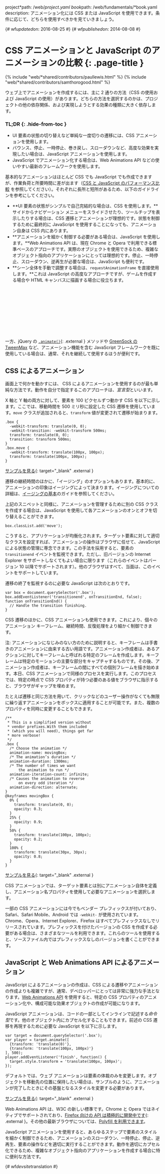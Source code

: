 project*path: /web/*project.yaml
book*path: /web/fundamentals/*book.yaml
description: アニメーション化には CSS または JavaScript を使用できます。条件に応じて、どちらを使用すべきかを見ていきましょう。

{# wf*updated*on: 2016-08-25 #}
{# wf*published*on: 2014-08-08 #}

# CSS アニメーションと JavaScript のアニメーションの比較 {: .page-title }

{% include "web/*shared/contributors/paullewis.html" %}
{% include "web/*shared/contributors/samthorogood.html" %}

ウェブ上でアニメーションを作成するには、主に 2 通りの方法（CSS の使用および JavaScript
の使用）があります。どちらの方法を選択するのかは、プロジェクトの他の依存関係、および実現しようとする効果の種類に大きく依存します。

### TL;DR {: .hide-from-toc }

- UI 要素の状態の切り替えなど単純な一度切りの遷移には、CSS アニメーションを使用します。
- バウンス、停止、一時停止、巻き戻し、スローダウンなど、高度な効果を実現したい場合は、JavaScript アニメーションを使用します。
- JavaScript でアニメーション化する場合は、Web Animations API などの使いやすい最新のフレームワークを使用します。

基本的なアニメーションはほとんど CSS でも JavaScript でも作成できますが、作業負荷と所要時間に差が出ます（[CSS と JavaScript
のパフォーマンス比較](animations-and-performance#css-vs-javascript-performance)
を参照してください）。それぞれに長所と短所があるため、以下のガイドラインを参考にしてください。

- **UI 要素の状態がシンプルで自己完結的な場合は、CSS を使用します。**サイドからナビゲーション
メニューをスライドさせたり、ツールチップを表示したりする場合は、CSS 遷移とアニメーションが理想的です。状態を制御するために最終的に JavaScript
を使用することになっても、アニメーション自身は CSS 内にあります。
- **アニメーションを細かく制御する必要がある場合は、JavaScript を使用します。**Web Animations API は、現在 Chrome と
Opera
で利用できる標準ベースのアプローチです。実際のオブジェクトを使用できるため、複雑なオブジェクト指向のアプリケーションにとっては理想的です。停止、一時停止、スローダウン、逆再生が必要な場合は、JavaScript
も便利です。
- **シーン全体を手動で調整する場合は、`requestAnimationFrame` を直接使用します。**これは JavaScript
の高度なアプローチですが、ゲームを作成する場合や HTML キャンバスに描画する場合に役立ちます。


<div class="video-wrapper">
<iframe class="devsite-embedded-youtube-video" data-video-id="WaNoqBAp8NI"
data-autohide="1" data-showinfo="0" frameborder="0" allowfullscreen>
  </iframe>
</div>



一方、jQuery の [`.animate()`](https://api.jquery.com/animate/){: .external } メソッドや
[GreenSock の
TweenMax](https://github.com/greensock/GreenSock-JS/tree/master/src/minified)
など、アニメーション機能を含む JavaScript フレームワークを既に使用している場合は、通常、それを継続して使用するほうが便利です。


<div class="clearfix"></div>



## CSS によるアニメーション

画面上で何かを動かすには、 CSS によるアニメーションを使用するのが最も単純な方法です。動作を自分で指定するこのアプローチは、*宣言型*といいます。

X 軸と Y 軸の両方に対して、要素を 100 ピクセルずつ動かす CSS を以下に示します。ここでは、移動時間を 500 ミリ秒に設定した CSS
遷移を使用しています。`move` クラスが追加されると、`transform` 値が変更されて遷移が始まります。

```
.box {
  -webkit-transform: translate(0, 0);
  -webkit-transition: -webkit-transform 500ms;
  transform: translate(0, 0);
  transition: transform 500ms;
}
.box.move {
  -webkit-transform: translate(100px, 100px);
  transform: translate(100px, 100px);
}
```

[サンプルを見る](https://googlesamples.github.io/web-fundamentals/fundamentals/design-and-ui/animations/box-move-simple.html){:
target="_blank" .external }

遷移の継続時間のほかに、「イージング」のオプションもあります。基本的に、アニメーションの印象はイージングによって決まります。イージングについての詳細は、[イージングの基本](the-basics-of-easing)のガイドを参照してください。

上記のスニペットと同様に、アニメーションを管理するために別の CSS クラスを作成する場合は、JavaScript
を使用して各アニメーションのオンとオフを切り替えることができます。

```
box.classList.add('move');
```

こうすると、アプリケーションが均衡化されます。ターゲット要素に対して適切なクラスを設定すれば、アニメーションの操作はブラウザに任せて、JavaScript
による状態の管理に専念できます。この手法を採用すると、要素の `transitionend` イベントを監視できます。ただし、旧バージョンの Internet
Explorer をサポートしなくてもよい場合に限ります（これらのイベントはバージョン 10
以降でサポートされます）。他のブラウザはすべて、当面は、このイベントをサポートしています。

遷移の終了を監視するのに必要な JavaScript は次のとおりです。

```
var box = document.querySelector('.box');
box.addEventListener('transitionend', onTransitionEnd, false);
function onTransitionEnd() {
  // Handle the transition finishing.
}
```

CSS 遷移のほかに、CSS アニメーションも使用できます。これにより、個々のアニメーション キーフレーム、継続時間、反復処理をより細かく制御できます。

注:
アニメーションになじみのない方のために説明すると、キーフレームは手書きのアニメーションに由来する古い用語です。アニメーション作成者は、あるアクションに対してキーフレームと呼ばれる特定のフレームを作成します。キーフレームは特定のモーションの主要な部分をキャプチャするものです。その後、アニメーション作成者は、キーフレームの間にすべての個別フレームを描き始めます。本日、CSS
アニメーションで同様のプロセスを実行します。このプロセスでは、特定の時点で CSS
プロパティが持つ必要のある値をブラウザに指示すると、ブラウザがギャップを埋めます。

たとえば遷移と同じ方法を用いて、クリックなどのユーザー操作がなくても無限に繰り返すアニメーションをボックスに適用することが可能です。また、複数のプロパティを同時に変更することもできます。

```
/**
 * This is a simplified version without
 * vendor prefixes.With them included
 * (which you will need), things get far
 * more verbose!
 */
.box {
  /* Choose the animation */
  animation-name: movingBox;
  /* The animation’s duration */
  animation-duration: 1300ms;
  /* The number of times we want
      the animation to run */
  animation-iteration-count: infinite;
  /* Causes the animation to reverse
      on every odd iteration */
  animation-direction: alternate;
}
@keyframes movingBox {
  0% {
    transform: translate(0, 0);
    opacity: 0.3;
  }
  25% {
    opacity: 0.9;
  }
  50% {
    transform: translate(100px, 100px);
    opacity: 0.2;
  }
  100% {
    transform: translate(30px, 30px);
    opacity: 0.8;
  }
}
```

[サンプルを見る](https://googlesamples.github.io/web-fundamentals/fundamentals/design-and-ui/animations/box-move-keyframes.html){:
target="_blank" .external }

CSS アニメーションでは、ターゲット要素とは別にアニメーション自体を定義し、アニメーション名プロパティを使用して必要なアニメーションを選択します。

一部の CSS アニメーションには今でもベンダー プレフィックスが付いており、Safari、Safari Mobile、Android では
`-webkit-` が使用されています。Chrome、Opera、Internet Explorer、Firefox
はすべてプレフィックスなしでリリースされています。プレフィックスを付けたバージョンの CSS
を作成する必要がある場合は、さまざまなツールを利用できます。これらのツールを使用すると、ソースファイル内ではプレフィックスなしのバージョンを書くことができます。

## JavaScript と Web Animations API によるアニメーション

JavaScript によるアニメーションの作成は、CSS
による遷移やアニメーションの作成よりも複雑ですが、通常、デベロッパーにとっては非常に強力な手法となります。[Web Animations
API](https://w3c.github.io/web-animations/) を使用すると、特定の CSS
プロパティのアニメーション化や、構成可能な効果オブジェクトの作成が可能になります。

JavaScript アニメーションは、コードの一部としてインラインで記述する*命令型*です。他のオブジェクト内にカプセル化することもできます。前述の CSS
遷移を再現するために必要な JavaScript を以下に示します。

```
var target = document.querySelector('.box');
var player = target.animate([
  {transform: 'translate(0)'},
  {transform: 'translate(100px, 100px)'}
], 500);
player.addEventListener('finish', function() {
  target.style.transform = 'translate(100px, 100px)';
});
```

デフォルトでは、ウェブ
アニメーションは要素の体裁のみを変更します。オブジェクトを移動先の位置に保持したい場合は、サンプルのように、アニメーションが完了したときにその基盤となるスタイルを変更する必要があります。

[サンプルを見る](https://googlesamples.github.io/web-fundamentals/fundamentals/design-and-ui/animations/box-move-wa.html){:
target="_blank" .external }

Web Animations API は、W3C の新しい標準です。Chrome と Opera ではネイティブでサポートされており、[Firefox 向けの
API は積極的に開発中です](https://birtles.github.io/areweanimatedyet/){: .external
}。その他の最新ブラウザについては、[Polyfill
を利用できます](https://github.com/web-animations/web-animations-js)。

JavaScript
アニメーションを使用すると、あらゆるステップで要素のスタイルを細かく制御できるため、アニメーションのスローダウン、一時停止、停止、逆再生、要素の操作などを適切に実行することができます。動作を適切にカプセル化できるため、複雑なオブジェクト指向のアプリケーションを作成する場合に特に便利な方法です。

{# wf*devsite*translation #}
